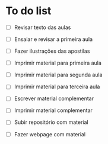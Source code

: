 
# To do list

+ [ ] Revisar texto das aulas
+ [ ] Ensaiar e revisar a primeira aula
+ [ ] Fazer ilustrações das apostilas
 
+ [ ] Imprimir material para primeira aula
+ [ ] Imprimir material para segunda aula
+ [ ] Imprimir material para terceira aula

+ [ ] Escrever material complementar
+ [ ] Imprimir material complementar

+ [ ] Subir repositório com material
+ [ ] Fazer webpage com material

